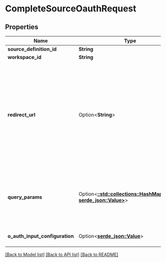 # CompleteSourceOauthRequest

## Properties

Name | Type | Description | Notes
------------ | ------------- | ------------- | -------------
**source_definition_id** | **String** |  | 
**workspace_id** | **String** |  | 
**redirect_url** | Option<**String**> | When completing OAuth flow to gain an access token, some API sometimes requires to verify that the app re-send the redirectUrl that was used when consent was given. | [optional]
**query_params** | Option<[**::std::collections::HashMap<String, serde_json::Value>**](serde_json::Value.md)> | The query parameters present in the redirect URL after a user granted consent e.g auth code | [optional]
**o_auth_input_configuration** | Option<[**serde_json::Value**](.md)> | OAuth specific blob. | [optional]

[[Back to Model list]](../README.md#documentation-for-models) [[Back to API list]](../README.md#documentation-for-api-endpoints) [[Back to README]](../README.md)


